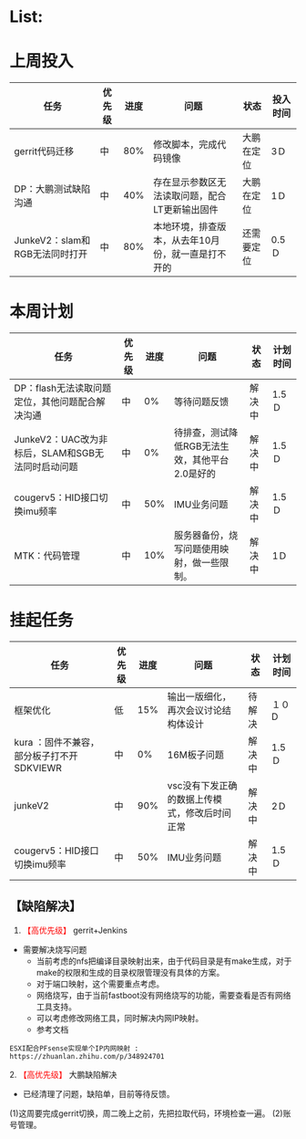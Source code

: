 # List:

# 上周投入
| 任务| 优先级 | 进度 | 问题| 状态|投入时间 |
|-----|-------| ---- | ---|----|--------|
|gerrit代码迁移| 中 |80%|修改脚本，完成代码镜像|大鹏在定位|3Ｄ|
|DP：大鹏测试缺陷沟通| 中 |40%|存在显示参数区无法读取问题，配合LT更新输出固件|大鹏在定位|1Ｄ|。
|JunkeV2：slam和RGB无法同时打开| 中 |80%|本地环境，排查版本，从去年10月份，就一直是打不开的|还需要定位|0.5Ｄ|

# 本周计划
| 任务| 优先级 | 进度 | 问题| 状态|计划时间 |
|-----|-------| ---- | ---|----|--------|
|DP：flash无法读取问题定位，其他问题配合解决沟通| 中 |0%|等待问题反馈|解决中|1.5Ｄ|
|JunkeV2：UAC改为非标后，SLAM和SGB无法同时启动问题| 中 |0%|待排查，测试降低RGB无法生效，其他平台2.0是好的|解决中|1.5Ｄ|
|cougerv5：HID接口切换imu频率| 中 |50%|IMU业务问题|解决中|1.5Ｄ|
|MTK：代码管理| 中 |10%|服务器备份，烧写问题使用映射，做一些限制。|解决中|1Ｄ|



# 挂起任务
| 任务| 优先级 | 进度 | 问题| 状态|计划时间 |
|-----|-------| ---- | ---|----|--------|
|框架优化 | 低 | 15%  | 输出一版细化，再次会议讨论结构体设计 | 待解决 | １０D|
|kura ：固件不兼容，部分板子打不开SDKVIEWR| 中 |0%|16M板子问题|解决中|1.5Ｄ|
|junkeV2| 中 |90%|vsc没有下发正确的数据上传模式，修改后时间正常|解决中|2Ｄ|
|cougerv5：HID接口切换imu频率| 中 |50%|IMU业务问题|解决中|1.5Ｄ|


## 【缺陷解决】
1. <font color='red'> 【高优先级】  </font>gerrit+Jenkins
- 需要解决烧写问题
  - 当前考虑的nfs把编译目录映射出来，由于代码目录是有make生成，对于make的权限和生成的目录权限管理没有具体的方案。
  - 对于端口映射，这个需要重点考虑。
  - 网络烧写，由于当前fastboot没有网络烧写的功能，需要查看是否有网络工具支持。
  - 可以考虑修改网络工具，同时解决内网IP映射。
  - 参考文档

```
ESXI配合PFsense实现单个IP内网映射 : https://zhuanlan.zhihu.com/p/348924701
```



2.<font color='red'> 【高优先级】  </font> 大鹏缺陷解决
- 已经清理了问题，缺陷单，目前等待反馈。

  
(1)这周要完成gerrit切换，周二晚上之前，先把拉取代码，环境检查一遍。
(2)账号管理。

















